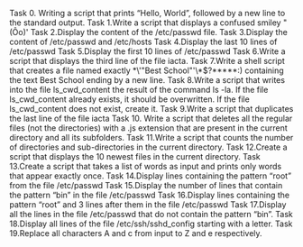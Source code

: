 Task 0. Writing a script that prints “Hello, World”, followed by a new line to the standard output.
Task 1.Write a script that displays a confused smiley "(Ôo)'
Task 2.Display the content of the /etc/passwd file.
Task 3.Display the content of /etc/passwd and /etc/hosts
Task 4.Display the last 10 lines of /etc/passwd
Task 5.Display the first 10 lines of /etc/passwd
Task 6.Write a script that displays the third line of the file iacta.
Task 7.Write a shell script that creates a file named exactly \*\\'"Best School"\'\\*$\?\*\*\*\*\*:) containing the text Best School ending by a new line.
Task 8.Write a script that writes into the file ls_cwd_content the result of the command ls -la. If the file ls_cwd_content already exists, it should be overwritten. If the file ls_cwd_content does not exist, create it.
Task 9.Write a script that duplicates the last line of the file iacta
Task 10. Write a script that deletes all the regular files (not the directories) with a .js extension that are present in the current directory and all its subfolders.
Task 11.Write a script that counts the number of directories and sub-directories in the current directory.
Task 12.Create a script that displays the 10 newest files in the current directory.
Task 13.Create a script that takes a list of words as input and prints only words that appear exactly once.
Task 14.Display lines containing the pattern “root” from the file /etc/passwd
Task 15.Display the number of lines that contain the pattern “bin” in the file /etc/passwd
Task 16.Display lines containing the pattern “root” and 3 lines after them in the file /etc/passwd
Task 17.Display all the lines in the file /etc/passwd that do not contain the pattern “bin”.
Task 18.Display all lines of the file /etc/ssh/sshd_config starting with a letter.
Task 19.Replace all characters A and c from input to Z and e respectively.

